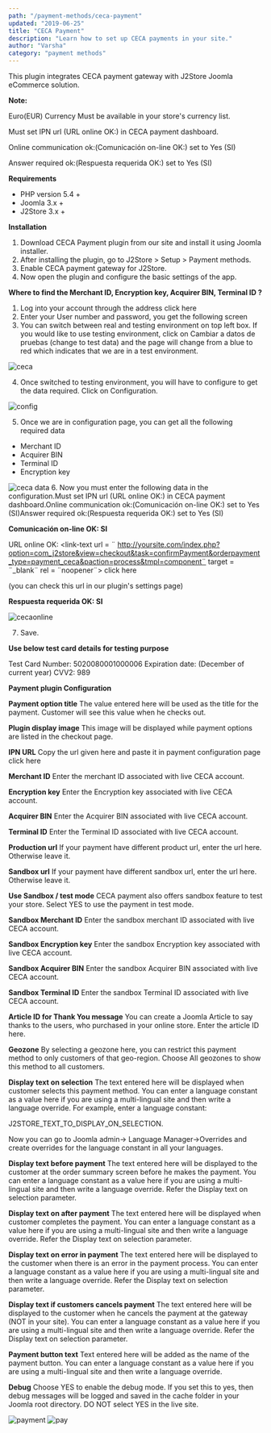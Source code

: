 ```yaml
---
path: "/payment-methods/ceca-payment"
updated: "2019-06-25"
title: "CECA Payment"
description: "Learn how to set up CECA payments in your site."
author: "Varsha"
category: "payment methods"
---
```


This plugin integrates CECA payment gateway with J2Store Joomla eCommerce solution.

**Note:**

Euro(EUR) Currency Must be available in your store's currency list.

Must set IPN url (URL online OK:) in CECA payment dashboard.

Online communication ok:(Comunicación on-line OK:) set to Yes (SI)

Answer required ok:(Respuesta requerida OK:) set to Yes (SI)

**Requirements**
* PHP version 5.4 +
* Joomla 3.x +
* J2Store 3.x +

**Installation**
1. Download CECA Payment plugin from our site and install it using Joomla installer.
2. After installing the plugin, go to J2Store > Setup > Payment methods.
3. Enable CECA payment gateway for J2Store.
4. Now open the plugin and configure the basic settings of the app.

**Where to find the Merchant ID, Encryption key, Acquirer BIN, Terminal ID ?**
1. Log into your account through the address <link-text url = ¨https://comercios.ceca.es/¨ target = ¨_blank¨ rel = ¨noopener¨> click here </link-text>
2. Enter your User number and password, you get the following screen
3. You can switch between real and testing environment on top left box. If you would like to use testing environment, click on Cambiar a datos de pruebas (change to test data) and the page will change from a blue to red which indicates that we are in a test environment.


![ceca](https://raw.githubusercontent.com/j2store/doc-images/master//payment-methods/ceca-payment/ceca-switch-envi.png)

4. Once switched to testing environment, you will have to configure to get the data required. Click on Configuration.

![config](https://raw.githubusercontent.com/j2store/doc-images/master//payment-methods/ceca-payment/ceca-config.png)

5. Once we are in configuration page, you can get all the following required data

* Merchant ID
* Acquirer BIN
* Terminal ID
* Encryption key

![ceca data](https://raw.githubusercontent.com/j2store/doc-images/master//payment-methods/ceca-payment/ceca-req-data.png)
6. Now you must enter the following data in the configuration.Must set IPN url (URL online OK:) in CECA payment dashboard.Online communication ok:(Comunicación on-line OK:) set to Yes (SI)Answer required ok:(Respuesta requerida OK:) set to Yes (SI)

**Comunicación on-line OK:  SI**

URL online OK: <link-text url = ¨ http://yoursite.com/index.php?option=com_j2store&view=checkout&task=confirmPayment&orderpayment_type=payment_ceca&paction=process&tmpl=component¨ target = ¨_blank¨ rel = ¨noopener¨>  click here </link-text>

(you can check this url in our plugin's settings page)

**Respuesta requerida OK: SI**

![cecaonline](https://raw.githubusercontent.com/j2store/doc-images/master//payment-methods/ceca-payment/ceca-url-online.png)


7. Save.

**Use below test card details for testing purpose**

Test Card Number: 5020080001000006
Expiration date: (December of current year)
CVV2: 989

**Payment plugin Configuration**

**Payment option title**
The value entered here will be used as the title for the payment. Customer will see this value when he checks out.

**Plugin display image**
This image will be displayed while payment options are listed in the checkout page.

**IPN URL**
Copy the url given here and paste it in payment configuration page <link-text url = ¨https://comercios.ceca.es/¨ traget = ¨_blank¨ rel = ¨noopener¨> click here </link-text>

**Merchant ID**
Enter the merchant ID associated with live CECA account.

**Encryption key**
Enter the Encryption key associated with live CECA account.

**Acquirer BIN**
Enter the Acquirer BIN associated with live CECA account.

**Terminal ID**
Enter the Terminal ID associated with live CECA account.

**Production url**
If your payment have different product url, enter the url here. Otherwise leave it.

**Sandbox url**
If your payment have different sandbox url, enter the url here. Otherwise leave it.

**Use Sandbox / test mode**
CECA payment also offers sandbox feature to test your store. Select YES to use the payment in test mode.

**Sandbox Merchant ID**
Enter the sandbox merchant ID associated with live CECA account.

**Sandbox Encryption key**
Enter the sandbox Encryption key associated with live CECA account.

**Sandbox Acquirer BIN**
Enter the sandbox Acquirer BIN associated with live CECA account.

**Sandbox Terminal ID**
Enter the sandbox Terminal ID associated with live CECA account.

**Article ID for Thank You message**
You can create a Joomla Article to say thanks to the users, who purchased in your online store. Enter the article ID here.

**Geozone**
By selecting a geozone here, you can restrict this payment method to only customers of that geo-region. Choose All geozones to show this method to all customers.

**Display text on selection**
The text entered here will be displayed when customer selects this payment method. You can enter a language constant as a value here if you are using a multi-lingual site and then write a language override. For example, enter a language constant:

J2STORE_TEXT_TO_DISPLAY_ON_SELECTION.

Now you can go to Joomla admin-> Language Manager->Overrides and create overrides for the language constant in all your languages.

**Display text before payment**
The text entered here will be displayed to the customer at the order summary screen before he makes the payment. You can enter a language constant as a value here if you are using a multi-lingual site and then write a language override. Refer the Display text on selection parameter.

**Display text on after payment**
The text entered here will be displayed when customer completes the payment.
You can enter a language constant as a value here if you are using a multi-lingual site and then write a language override. Refer the Display text on selection parameter.

**Display text on error in payment**
The text entered here will be displayed to the customer when there is an error in the payment process.
You can enter a language constant as a value here if you are using a multi-lingual site and then write a language override. Refer the Display text on selection parameter.

**Display text if customers cancels payment**
The text entered here will be displayed to the customer when he cancels the payment at the gateway (NOT in your site).
You can enter a language constant as a value here if you are using a multi-lingual site and then write a language override. Refer the Display text on selection parameter.

**Payment button text**
Text entered here will be added as the name of the payment button.
You can enter a language constant as a value here if you are using a multi-lingual site and then write a language override.

**Debug**
Choose YES to enable the debug mode. If you set this to yes, then debug messages will be logged and saved in the cache folder in your Joomla root directory. DO NOT select YES in the live site.


![payment](https://raw.githubusercontent.com/j2store/doc-images/master//payment-methods/ceca-payment/ceca-payment-01.png)
![pay](https://raw.githubusercontent.com/j2store/doc-images/master//payment-methods/ceca-payment/ceca-payment-02.png)

